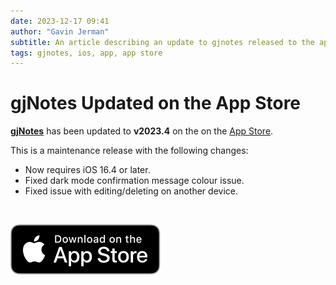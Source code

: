 ```yaml
---
date: 2023-12-17 09:41
author: "Gavin Jerman"
subtitle: An article describing an update to gjnotes released to the app store.
tags: gjnotes, ios, app, app store
---
```


# gjNotes Updated on the App Store

[**gjNotes**](/projects/gjNotes) has been updated to **v2023.4** on the on the [App Store](https://apps.apple.com/app/gjnotes/id1562333522?platform=iphone).  

This is a maintenance release with the following changes:
- Now requires iOS 16.4 or later.
- Fixed dark mode confirmation message colour issue.
- Fixed issue with editing/deleting on another device.
<br>

[![download](/images/Download_on_the_App_Store_Badge_US-UK_RGB_blk_092917.svg)](https://apps.apple.com/app/gjnotes/id1562333522?platform=iphone)
